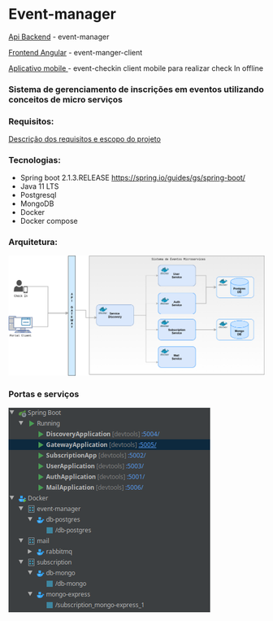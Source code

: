 # Event-manager

[Api Backend](https://github.com/Magaiwer/event-manager) - event-manager

[Frontend Angular](https://github.com/Magaiwer/event-manager-client) - event-manger-client
 
[Aplicativo mobile ](https://github.com/Magaiwer/personal-manager-client) - event-checkin client mobile para realizar check In offline

### Sistema de gerenciamento de inscrições em eventos utilizando conceitos de micro serviços 

### Requisitos:
   [Descrição dos requisitos e escopo do projeto ](/resources/projeto-requisitos.pdf)   


### Tecnologias:
- Spring boot 2.1.3.RELEASE https://spring.io/guides/gs/spring-boot/
- Java 11 LTS
- Postgresql
- MongoDB
- Docker
- Docker compose
    
 ### Arquitetura:
 ![architecture](resources/microservices-arch.png)
 
 ### Portas e serviços
  ![services](resources/microservices.png)

